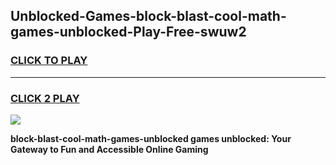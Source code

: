 
## Unblocked-Games-block-blast-cool-math-games-unblocked-Play-Free-swuw2
<h3>
<a href="https://premium76.site?title=block-blast-cool-math-games-unblocked&ref=10A">CLICK TO PLAY</a></h3>
<hr>

<h3>
<a href="https://premium76.site?title=block-blast-cool-math-games-unblocked&ref=10A">CLICK 2 PLAY</a>
  
</h3>

<a href="https://premium76.site?title=block-blast-cool-math-games-unblocked&ref=10A"><img src="https://clearcache.store/games.png"></a>


**block-blast-cool-math-games-unblocked games unblocked: Your Gateway to Fun and Accessible Online Gaming**

